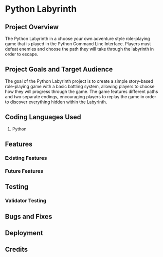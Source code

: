 # Python Labyrinth

## Project Overview

The Python Labyrinth in a choose your own adventure style role-playing game that is played in the Python Command Line Interface. Players must defeat enemies and choose the path they will take through the labyrinth in order to escape.

## Project Goals and Target Audience

The goal of the Python Labyrinth project is to create a simple story-based role-playing game with a basic battling system, allowing players to choose how they will progress through the game. The game features different paths and two separate endings, encouraging players to replay the game in order to discover everything hidden within the Labyrinth.

## Coding Languages Used

1. Python

## Features

### Existing Features

### Future Features

## Testing

### Validator Testing

## Bugs and Fixes

## Deployment

## Credits


